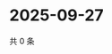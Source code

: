 # 2025-09-27

共 0 条

<!-- BEGIN ZHIHUQUESTIONS -->
<!-- 最后更新时间 Sat Sep 27 2025 11:21:39 GMT+0800 (China Standard Time) -->

<!-- END ZHIHUQUESTIONS -->

